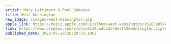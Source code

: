 ```yaml
---
artist: Mary Lattimore & Paul Sukeena
title: West Kensington
new_image: /images/west-kensington.jpg
apple_link: https://music.apple.com/us/album/west-kensington/1610508974
link: https://www.dropbox.com/s/m4iu0119undcb2n/West%20Kensington.zip?dl=1
published_date: 2022-05-22T20:20:53.106Z
---
```

